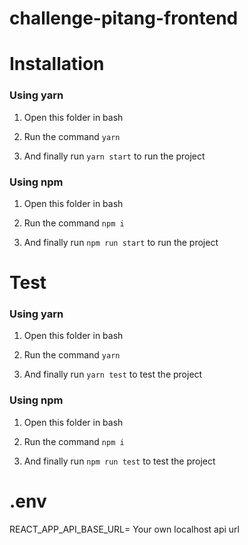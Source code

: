 # challenge-pitang-frontend
# Installation
### Using yarn

1. Open this folder in bash

2. Run the command `yarn`

3. And finally run `yarn start` to run the project

### Using npm

1. Open this folder in bash

1. Run the command `npm i`

1. And finally run `npm run start` to run the project

# Test

### Using yarn

1. Open this folder in bash

2. Run the command `yarn`

3. And finally run `yarn test` to test the project

### Using npm

1. Open this folder in bash

1. Run the command `npm i`

1. And finally run `npm run test` to test the project

# .env

REACT_APP_API_BASE_URL= Your own localhost api url

